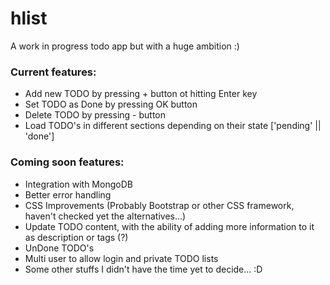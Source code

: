# hlist
A work in progress todo app but with a huge ambition :)

### Current features:

- Add new TODO by pressing + button ot hitting Enter key
- Set TODO as Done by pressing OK button
- Delete TODO by pressing - button
- Load TODO's in different sections depending on their state ['pending' || 'done']

### Coming soon features:

- Integration with MongoDB
- Better error handling
- CSS Improvements (Probably Bootstrap or other CSS framework, haven't checked yet the alternatives...)
- Update TODO content, with the ability of adding more information to it as description or tags (?)
- UnDone TODO's
- Multi user to allow login and private TODO lists
- Some other stuffs I didn't have the time yet to decide... :D